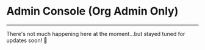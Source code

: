 # Admin Console \(Org Admin Only\)

---

There's not much happening here at the moment...but stayed tuned for updates soon! :rabbit:

